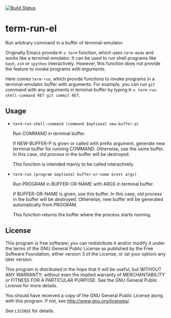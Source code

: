 [![Build Status](https://travis-ci.org/10sr/term-run-el.svg)](https://travis-ci.org/10sr/term-run-el)



term-run-el
===========

Run arbitrary command in a buffer of terminal-emulator.

Originally Emacs provide `M-x term` function, which uses `term-mode`
and works like a terminal-emulator.
It can be used to run shell programs like `bash`, `zsh` or `ipython`
interactively.
However, this function does not provide the feature to invoke programs *with
arguments*.

Here comes `term-run`, which provide functions to invoke programs in a
terminal-emulator buffer with arguments.
For example, you can run `git` command with any arguments in terminal buffer by
typing `M-x term-run-shell-command RET git commit RET`.





Usage
-----


* `term-run-shell-command (command $optional new-buffer-p)`

  Run COMMAND in terminal buffer.

  If NEW-BUFFER-P is given or called with prefix argument, generate new
terminal buffer for running COMMAND.  Otherwise, use the same buffer.  In
this case, old process in the buffer will be destroyed.

  This function is intended mainly to be called interactively.


* `term-run (program &optional buffer-or-name &rest args)`

  Run PROGRAM in BUFFER-OR-NAME with ARGS in terminal buffer.

  If BUFFER-OR-NAME is given, use this buffer.  In this case, old process in
the buffer will be destroyed.  Otherwise, new buffer will be generated
automatically from PROGRAM.

  This function returns the buffer where the process starts running.




License
-------


This program is free software; you can redistribute it and/or modify
it under the terms of the GNU General Public License as published by
the Free Software Foundation, either version 3 of the License, or
(at your option) any later version.

This program is distributed in the hope that it will be useful,
but WITHOUT ANY WARRANTY; without even the implied warranty of
MERCHANTABILITY or FITNESS FOR A PARTICULAR PURPOSE.  See the
GNU General Public License for more details.

You should have received a copy of the GNU General Public License
along with this program.  If not, see <http://www.gnu.org/licenses/>.

See `LICENSE` for details.

